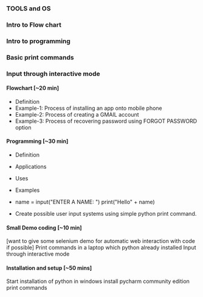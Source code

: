### TOOLS and OS
### Intro to Flow chart
### Intro to programming
### Basic print commands
### Input through interactive mode


#### Flowchart    [~20 min]
- Definition
- Example-1: Process of installing an app onto mobile phone 
- Example-2: Process of creating a GMAIL account
- Example-3: Process of recovering password using FORGOT PASSWORD option

#### Programming [~30 min]
- Definition
- Applications
- Uses
- Examples
- name = input("ENTER A NAME: ")
  print("Hello" + name)
  
- Create possible user input systems using simple python print command.


#### Small Demo coding [~10 min]
[want to give some selenium demo for automatic web interaction with code if possible]
Print commands in a laptop which python already installed
Input through interactive mode

#### Installation and setup [~50 mins]
Start installation of python in windows 
install pycharm community edition
print commands
